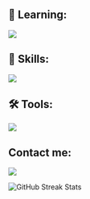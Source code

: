 <div class="my-skills" align="left">
  <h2> 🚀 Learning: </h2>
  <p align="left">
    <a href="https://skillicons.dev">
      <img src="https://skillicons.dev/icons?i=arduino,azure,c&perline=4" />
    </a>
  </p>
  <h2> 🎯 Skills: </h2>
  <p align="left">
    <a href="https://skillicons.dev">
      <img src="https://skillicons.dev/icons?i=python,r,java,html,qt,sklearn,selenium,flask,tensorflow,&perline=4" />
    </a>
  </p>
  <h2> 🛠️ Tools: </h2>
  <p align="left">
    <a href="https://skillicons.dev">
      <img src="https://skillicons.dev/icons?i=git,github,postman,vscode,&perline=4" />
    </a>
  </p>
</div>

<div class="contact-me" align="left">
  <h2> Contact me: </h2>
  <p align="left">
    <a href="https://www.linkedin.com/in/brunacervo/">
      <img src="https://img.shields.io/badge/LinkedIn-0077B5?style=for-the-badge&logo=linkedin&logoColor=white" />
    </a>
  </p>
</div>
  
<div class="streak-stats" align="left">
  <img src="https://github-readme-streak-stats.herokuapp.com?user=brunacervo&theme=travelers-theme&hide_border=true&fire=EB5454&stroke=EBEBEB84" 
      alt="GitHub Streak Stats" align="center" />
</div>
